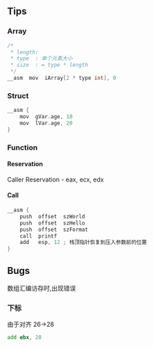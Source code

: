## Tips

### Array

```c
/*
 * length: 
 * type  : 单个元素大小
 * size  : = type * length
 */ 
__asm  mov  iArray[2 * type int], 0

```

### Struct

```c
__asm {
    mov  gVar.age, 10 
    mov  lVar.age, 20
}
```

### Function

#### Reservation

Caller Reservation - eax, ecx, edx

#### Call

```c
__asm {
    push  offset  szWorld 
    push  offset  szHello 
    push  offset  szFormat 
    call  printf 
    add   esp, 12 ; 栈顶指针恢复到压入参数前的位置
} 
```

## Bugs

数组汇编访存时,出现错误

### 下标

由于对齐 26->28

```asm
add ebx, 28
```


